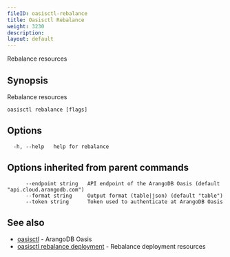 ```yaml
---
fileID: oasisctl-rebalance
title: Oasisctl Rebalance
weight: 3230
description: 
layout: default
---
```

Rebalance resources

## Synopsis

Rebalance resources

```
oasisctl rebalance [flags]
```

## Options

```
  -h, --help   help for rebalance
```

## Options inherited from parent commands

```
      --endpoint string   API endpoint of the ArangoDB Oasis (default "api.cloud.arangodb.com")
      --format string     Output format (table|json) (default "table")
      --token string      Token used to authenticate at ArangoDB Oasis
```

## See also

* [oasisctl](../oasisctl-options)	 - ArangoDB Oasis
* [oasisctl rebalance deployment](oasisctl-rebalance-deployment)	 - Rebalance deployment resources

